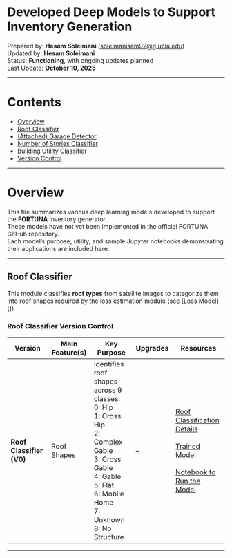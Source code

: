 # Developed Deep Models to Support Inventory Generation

Prepared by: **Hesam Soleimani** ([soleimanisam92@g.ucla.edu](mailto:soleimanisam92@g.ucla.edu))  
Updated by: **Hesam Soleimani**  
Status: **Functioning**, with ongoing updates planned  
Last Update: **October 10, 2025**

---

# Contents
- [Overview](#overview)
- [Roof Classifier](#roof_c)
- [(Attached) Garage Detector](#garage_d)
- [Number of Stories Classifier](#story_n)
- [Building Utility Classifier](#utility_c)
- [Version Control](#version-c)

---

# Overview

This file summarizes various deep learning models developed to support the **FORTUNA** inventory generator.  
These models have not yet been implemented in the official FORTUNA GitHub repository.  
Each model’s purpose, utility, and sample Jupyter notebooks demonstrating their applications are included here.

---

## Roof Classifier

This module classifies **roof types** from satellite images to categorize them into roof shapes required by the loss estimation module (see [Loss Model][]).

### Roof Classifier Version Control

| Version | Main Feature(s) | Key Purpose | Upgrades | Resources |
|----------|------------------|--------------|-----------|------------|
| **Roof Classifier (V0)** | Roof Shapes | Identifies roof shapes across 9 classes:<br>0: Hip<br>1: Cross Hip<br>2: Complex Gable<br>3: Cross Gable<br>4: Gable<br>5: Flat<br>6: Mobile Home<br>7: Unknown<br>8: No Structure | – | [Roof Classification Details](https://docs.google.com/presentation/d/1j-qWMzhk3FdkP_NkvGKfYh8FEoBm3XSb/edit?rtpof=true)<br><br>[Trained Model](https://drive.google.com/file/d/1gtv-tEI4gKX7HWdKwDcIyR4yWrBO6PMd/view)<br><br>[Notebook to Run the Model](https://colab.research.google.com/drive/1UqWvAuVcVKqE-X8n9mvMzVM8yt2aKUxh) |

---

